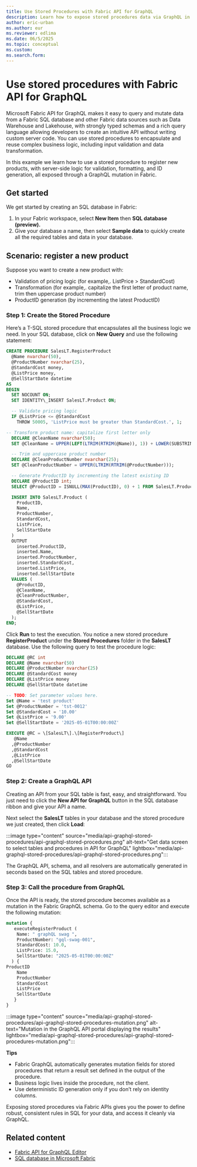 ```yaml
---
title: Use Stored Procedures with Fabric API for GraphQL
description: Learn how to expose stored procedures data via GraphQL in Fabric
author: eric-urban
ms.author: eur
ms.reviewer: edlima
ms.date: 06/5/2025
ms.topic: conceptual
ms.custom:
ms.search.form: 
---
```


# Use stored procedures with Fabric API for GraphQL

Microsoft Fabric API for GraphQL makes it easy to query and mutate data from a Fabric SQL database and other Fabric data sources such as Data Warehouse and Lakehouse, with strongly typed schemas and a rich query language allowing developers to create an intuitive API without writing custom server code. You can use stored procedures to encapsulate and reuse complex business logic, including input validation and data transformation.

In this example we learn how to use a stored procedure to register new products, with server-side logic for validation, formatting, and ID generation, all exposed through a GraphQL mutation in Fabric.

## Get started

We get started by creating an SQL database in Fabric:

1.  In your Fabric workspace, select **New Item** then **SQL database (preview).**
2.  Give your database a name, then select **Sample data** to quickly create all the required tables and data in your database.

## Scenario: register a new product

Suppose you want to create a new product with:

*   Validation of pricing logic (for example,. ListPrice > StandardCost)
*   Transformation (for example,. capitalize the first letter of product name, trim  then uppercase product number)
*   ProductID generation (by incrementing the latest ProductID)

### Step 1: Create the Stored Procedure

Here’s a T-SQL stored procedure that encapsulates all the business logic we need. In your SQL database, click on **New Query** and use the following statement:

```sql
CREATE PROCEDURE SalesLT.RegisterProduct
  @Name nvarchar(50),
  @ProductNumber nvarchar(25),
  @StandardCost money,
  @ListPrice money,
  @SellStartDate datetime
AS
BEGIN
  SET NOCOUNT ON;
  SET IDENTITY\_INSERT SalesLT.Product ON;

  -- Validate pricing logic
  IF @ListPrice <= @StandardCost
    THROW 50005, 'ListPrice must be greater than StandardCost.', 1;

-- Transform product name: capitalize first letter only
  DECLARE @CleanName nvarchar(50);
  SET @CleanName = UPPER(LEFT(LTRIM(RTRIM(@Name)), 1)) + LOWER(SUBSTRING(LTRIM(RTRIM(@Name)), 2, 49));

  -- Trim and uppercase product number
  DECLARE @CleanProductNumber nvarchar(25);
  SET @CleanProductNumber = UPPER(LTRIM(RTRIM(@ProductNumber)));

  -- Generate ProductID by incrementing the latest existing ID
  DECLARE @ProductID int;
  SELECT @ProductID = ISNULL(MAX(ProductID), 0) + 1 FROM SalesLT.Product;

  INSERT INTO SalesLT.Product (
    ProductID,
    Name,
    ProductNumber,
    StandardCost,
    ListPrice,
    SellStartDate
  )
  OUTPUT 
    inserted.ProductID,
    inserted.Name,
    inserted.ProductNumber,
    inserted.StandardCost,
    inserted.ListPrice,
    inserted.SellStartDate
  VALUES (
    @ProductID,
    @CleanName,
    @CleanProductNumber,
    @StandardCost,
    @ListPrice,
    @SellStartDate
  );
END;
```

Click **Run** to test the execution. You notice a new stored procedure **RegisterProduct** under the **Stored Procedures** folder in the **SalesLT** database. Use the following query to test the procedure logic:

```sql
DECLARE @RC int
DECLARE @Name nvarchar(50)
DECLARE @ProductNumber nvarchar(25)
DECLARE @StandardCost money
DECLARE @ListPrice money
DECLARE @SellStartDate datetime

-- TODO: Set parameter values here.
Set @Name = 'test product'       
Set @ProductNumber = 'tst-0012'
Set @StandardCost = '10.00'
Set @ListPrice = '9.00'
Set @SellStartDate = '2025-05-01T00:00:00Z'

EXECUTE @RC = \[SalesLT\].\[RegisterProduct\] 
   @Name
  ,@ProductNumber
  ,@StandardCost
  ,@ListPrice
  ,@SellStartDate
GO
```

### Step 2: Create a GraphQL API

Creating an API from your SQL table is fast, easy, and straightforward. You just need to click the **New API for GraphQL** button in the SQL database ribbon and give your API a name.

Next select the **SalesLT** tables in your database and the stored procedure we just created, then click **Load**:

:::image type="content" source="media/api-graphql-stored-procedures/api-graphql-stored-procedures.png" alt-text="Get data screen to select tables and procedures in API for GraphQL" lightbox="media/api-graphql-stored-procedures/api-graphql-stored-procedures.png":::

The GraphQL API, schema, and all resolvers are automatically generated in seconds based on the SQL tables and stored procedure.

### Step 3: Call the procedure from GraphQL

Once the API is ready, the stored procedure becomes available as a mutation in the Fabric GraphQL schema. Go to the query editor and execute the following mutation:

```graphql
mutation {
   executeRegisterProduct (
    Name: " graphQL swag ",
    ProductNumber: "gql-swag-001",
    StandardCost: 10.0,
    ListPrice: 15.0,
    SellStartDate: "2025-05-01T00:00:00Z"
  ) {
ProductID
    Name
    ProductNumber
    StandardCost
    ListPrice
    SellStartDate
   }
}
```

:::image type="content" source="media/api-graphql-stored-procedures/api-graphql-stored-procedures-mutation.png" alt-text="Mutation in the GraphQL API portal displaying the results" lightbox="media/api-graphql-stored-procedures/api-graphql-stored-procedures-mutation.png":::

**Tips**

*   Fabric GraphQL automatically generates mutation fields for stored procedures that return a result set defined in the output of the procedure.
*   Business logic lives inside the procedure, not the client.
*   Use deterministic ID generation only if you don’t rely on identity columns.

Exposing stored procedures via Fabric APIs gives you the power to define robust, consistent rules in SQL for your data, and access it cleanly via GraphQL.

## Related content

- [Fabric API for GraphQL Editor](api-graphql-editor.md)
- [SQL database in Microsoft Fabric](../database/sql/overview.md)

